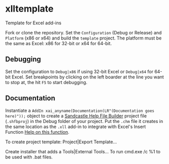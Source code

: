 # xlltemplate

Template for Excel add-ins

Fork or clone the repository. Set the `Configuration` (Debug or Release) and `Platform` (x86 or x64) and build the `template` project.  The platform must be the same as Excel: x86 for 32-bit or x64 for 64-bit.

## Debugging

Set the configuration to `Debug|x86` if using 32-bit Excel or `Debug|x64` for 64-bit Excel.
Set breakpoints by clicking on the left boarder at the line you want to stop at, the hit `F5` to start debugging.

## Documentation

Instantiate a `AddIn xai_anyname(Documentation(LR"(Documentation goes here)"));` object to create a 
[Sandcastle Help File Builder](https://github.com/EWSoftware/SHFB) project file (`.shfbproj`) in the
Debug folder of your project. Put the `.chm` file it creates in the same location as the `.xll` add-in to
integrate with Excel's Insert Function [Help on this function](https://support.office.com/en-us/article/Insert-Function-74474114-7C7F-43F5-BEC3-096C56E2FB13).

To create project template: Project|Export Template...

Create installer that adds a Tools|External Tools... To run cmd.exe /c %1 to be used with .bat files.